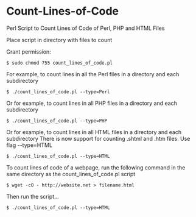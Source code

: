 # Count-Lines-of-Code

Perl Script to Count Lines of Code of Perl, PHP and HTML Files

Place script in directory with files to count

Grant permission:

	$ sudo chmod 755 count_lines_of_code.pl

For example, to count lines in all the Perl files in a directory and each subdirectory	

	$ ./count_lines_of_code.pl --type=Perl
	
Or for example, to count lines in all PHP files in a directory and each subdirectory

	$ ./count_lines_of_code.pl --type=PHP
	
Or for example, to count lines in all HTML files in a directory and each subdirectory
There is now support for counting .shtml and .htm files.  Use flag --type=HTML 

	$ ./count_lines_of_code.pl --type=HTML
	
To count lines of code of a webpage, run the following command in the same directory as the count_lines_of_code.pl script

	$ wget -cO - http://website.net > filename.html

Then run the script...

	$ ./count_lines_of_code.pl --type=HTML
